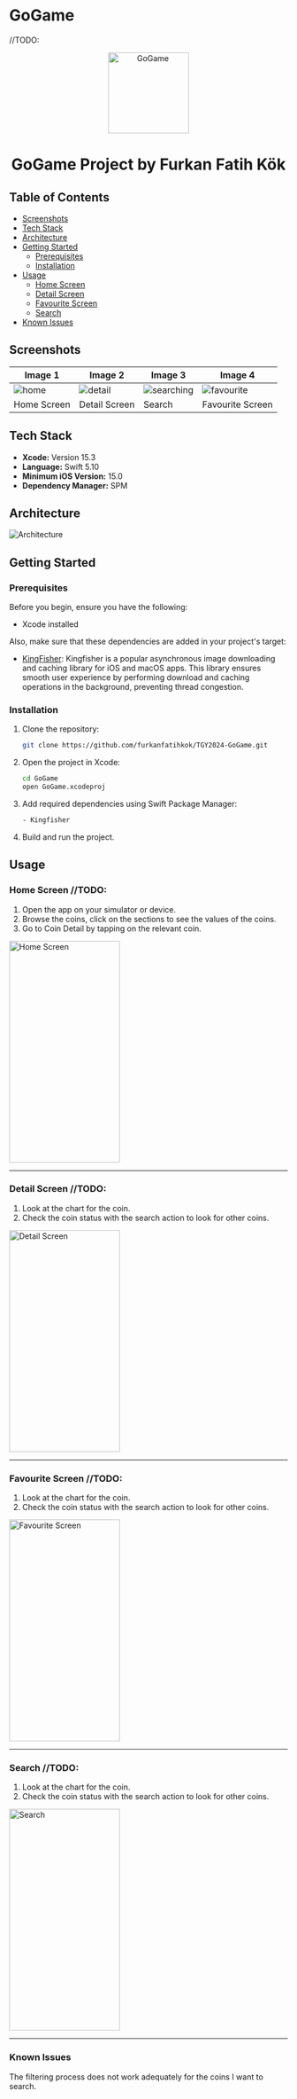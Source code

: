 # GoGame

//TODO:
<p align="center">
  <img width="146" alt="GoGame" src="https://github.com/furkanfatihkok/TGY2024-GoGame/assets/113316242/d20f554c-29b9-49c9-8c5b-f09eedc99ec2">
</p>

<div align="center">
  <h1>GoGame Project by Furkan Fatih Kök</h1>
</div>

## Table of Contents
  - [Screenshots](#screenshots)
  - [Tech Stack](#tech-stack)
  - [Architecture](#architecture)
- [Getting Started](#getting-started)
  - [Prerequisites](#prerequisites)
  - [Installation](#installation)
- [Usage](#usage)
  - [Home Screen](#home-screen)
  - [Detail Screen](#detail-screen)
  - [Favourite Screen](#favourite-screen)
  - [Search](#search)
- [Known Issues](#known-issues)

 ## Screenshots



| Image 1                | Image 2                | Image 3                | Image 4                  |
|------------------------|------------------------|------------------------| ------------------------ |
| ![home](https://github.com/furkanfatihkok/TGY2024-GoGame/assets/113316242/89065d70-bcbf-48d3-86fc-6c9301ec99ec)|![detail](https://github.com/furkanfatihkok/TGY2024-GoGame/assets/113316242/998cd381-eb96-4d32-8fd9-52b23056470c)| ![searching](https://github.com/furkanfatihkok/TGY2024-GoGame/assets/113316242/3688b3ff-989e-403d-8b6d-ca0139763bb8) | ![favourite](https://github.com/furkanfatihkok/TGY2024-GoGame/assets/113316242/581618ce-5758-42ac-b356-28ec1fc9bb34) |
| Home Screen    | Detail Screen    | Search   | Favourite Screen |

## Tech Stack

- **Xcode:** Version 15.3
- **Language:** Swift 5.10
- **Minimum iOS Version:** 15.0
- **Dependency Manager:** SPM

## Architecture

![Architecture](https://benoitpasquier.com/images/2018/01/mvvm-pattern.png)

## Getting Started

### Prerequisites

Before you begin, ensure you have the following:

- Xcode installed

Also, make sure that these dependencies are added in your project's target:

- [KingFisher](https://github.com/onevcat/Kingfisher): Kingfisher is a popular asynchronous image downloading and caching library for iOS and macOS apps. This library ensures smooth user experience by performing download and caching operations in the background, preventing thread congestion.


### Installation

1. Clone the repository:

    ```bash
    git clone https://github.com/furkanfatihkok/TGY2024-GoGame.git
    ```

2. Open the project in Xcode:

    ```bash
    cd GoGame
    open GoGame.xcodeproj
    ```
3. Add required dependencies using Swift Package Manager:

   ```bash
   - Kingfisher
    ```

6. Build and run the project.

## Usage

###  Home Screen //TODO:

1. Open the app on your simulator or device.
2. Browse the coins, click on the sections to see the values of the coins.
3. Go to Coin Detail by tapping on the relevant coin.

<p align="left">
  <img src="https://github.com/furkanfatihkok/TGY2024-GoGame/assets/113316242/72dee8b8-8aaa-47cd-8c00-e758e156a297" alt="Home Screen" width="200" height="400">
</p>

---

### Detail Screen //TODO:

1. Look at the chart for the coin.
2. Check the coin status with the search action to look for other coins.

<p align="left">
  <img src="https://github.com/furkanfatihkok/TGY2024-GoGame/assets/113316242/3ec36f66-608f-49bd-b02c-cd77acfb0e86" alt="Detail Screen" width="200" height="400">
</p>

---

### Favourite Screen //TODO:

1. Look at the chart for the coin.
2. Check the coin status with the search action to look for other coins. 

<p align="left">
  <img src="https://github.com/furkanfatihkok/TGY2024-GoGame/assets/113316242/ea06df89-5afb-4909-b61e-445d37155dd8" alt="Favourite Screen" width="200" height="400">
</p>

---

### Search //TODO:

1. Look at the chart for the coin.
2. Check the coin status with the search action to look for other coins.

<p align="left">
  <img src="https://github.com/furkanfatihkok/TGY2024-GoGame/assets/113316242/fc45e59a-4666-48bb-a12c-acb02b9bafe8" alt="Search" width="200" height="400">
</p>

---
### Known Issues
The filtering process does not work adequately for the coins I want to search.
